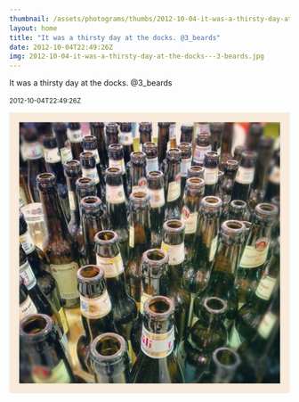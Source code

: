 ```yaml
---
thumbnail: /assets/photograms/thumbs/2012-10-04-it-was-a-thirsty-day-at-the-docks---3-beards.png
layout: home
title: "It was a thirsty day at the docks. @3_beards"
date: 2012-10-04T22:49:26Z
img: 2012-10-04-it-was-a-thirsty-day-at-the-docks---3-beards.jpg
---
```


It was a thirsty day at the docks. @3_beards

<small>2012-10-04T22:49:26Z</small>

![It was a thirsty day at the docks. @3_beards](/assets/photograms/original/2012-10-04-it-was-a-thirsty-day-at-the-docks---3-beards.jpg)
